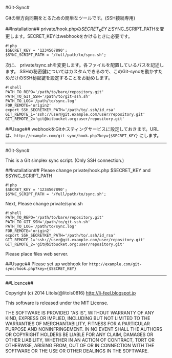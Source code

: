 #Git-Sync#

Gitの単方向同期をとるための簡単なツールです。(SSH接続専用)

##Installation##
private/hook.phpの$SECRET_KEYと$SYNC_SCRIPT_PATHを変更します。SECRET_KEYはwebhookをかけるときに必要です。

    #!php
    $SECRET_KEY = '1234567890';
    $SYNC_SCRIPT_PATH = '/full/path/to/sync.sh';

次に、 private/sync.shを変更します。各ファイルを配置しているパスを記述します。
SSHの秘密鍵についてはカスタムできるので、このGit-syncを動かすためだけのSSH秘密鍵を設定することをお勧めします。

    #!shell
    PATH_TO_REPO='/path/to/bare/repository.git'
    PATH_TO_GIT_SSH='/path/to/git-ssh.sh'
    PATH_TO_LOG='/path/to/sync.log'
    FOR_REMOTE='origin2'
    export SSH_SECRETKEY_PATH='/path/to/.ssh/id_rsa'
    GIT_REMOTE_1='ssh://user@git.example.com/user/repository.git'
    GIT_REMOTE_2='git@bitbucket.org:user/repository.git'

##Usage##
webhookをGitホスティングサービスに設定しておきます。URLは、`http://example.com/git-sync/hook.php?key={$SECRET_KEY}`
にします。

----------

#Git-Sync#

This is a Git simplex sync script. (Only SSH connection.)

##Installation##
Please change private/hook.php $SECRET_KEY and $SYNC_SCRIPT_PATH

    #!php
    $SECRET_KEY = '1234567890';
    $SYNC_SCRIPT_PATH = '/full/path/to/sync.sh';

Next, Please change private/sync.sh

    #!shell
    PATH_TO_REPO='/path/to/bare/repository.git'
    PATH_TO_GIT_SSH='/path/to/git-ssh.sh'
    PATH_TO_LOG='/path/to/sync.log'
    FOR_REMOTE='origin2'
    export SSH_SECRETKEY_PATH='/path/to/.ssh/id_rsa'
    GIT_REMOTE_1='ssh://user@git.example.com/user/repository.git'
    GIT_REMOTE_2='git@bitbucket.org:user/repository.git'

Please place files web server.

##Usage##
Please set up webhook for `http://example.com/git-sync/hook.php?key={$SECRET_KEY}`


----------


##Licence##

Copyright (c) 2014 Litols(@litols0816)
http://li-feel.blogspot.jp

This software is released under the MIT License.

THE SOFTWARE IS PROVIDED "AS IS", WITHOUT WARRANTY OF ANY KIND, EXPRESS OR
IMPLIED, INCLUDING BUT NOT LIMITED TO THE WARRANTIES OF MERCHANTABILITY,
FITNESS FOR A PARTICULAR PURPOSE AND NONINFRINGEMENT. IN NO EVENT SHALL THE
AUTHORS OR COPYRIGHT HOLDERS BE LIABLE FOR ANY CLAIM, DAMAGES OR OTHER
LIABILITY, WHETHER IN AN ACTION OF CONTRACT, TORT OR OTHERWISE, ARISING FROM,
OUT OF OR IN CONNECTION WITH THE SOFTWARE OR THE USE OR OTHER DEALINGS IN THE
SOFTWARE.

[1]: http://posterous.com/help/markdown
[2]: https://github.com/derobins/wmd
[3]: http://posterous.com
[4]: http://placehold.it/350x150
[5]: http://daringfireball.net/projects/markdown/